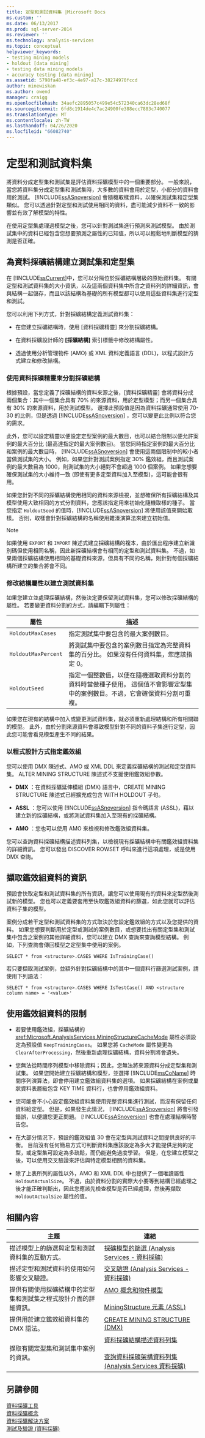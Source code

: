```yaml
---
title: 定型和測試資料集 |Microsoft Docs
ms.custom: ''
ms.date: 06/13/2017
ms.prod: sql-server-2014
ms.reviewer: ''
ms.technology: analysis-services
ms.topic: conceptual
helpviewer_keywords:
- testing mining models
- holdout [data mining]
- testing data mining models
- accuracy testing [data mining]
ms.assetid: 5798fa48-ef3c-4e97-a17c-38274970fccd
author: minewiskan
ms.author: owend
manager: craigg
ms.openlocfilehash: 34aefc2895057c499e54c572340ca63dc28ed68f
ms.sourcegitcommit: 6fd8c1914de4c7ac24900fe388ecc7883c740077
ms.translationtype: MT
ms.contentlocale: zh-TW
ms.lasthandoff: 04/26/2020
ms.locfileid: "66082740"
---
```

# <a name="training-and-testing-data-sets"></a>定型和測試資料集
  將資料分成定型集和測試集是評估資料採礦模型中的一個重要部分。 一般來說，當您將資料集分成定型集和測試集時，大多數的資料會用於定型，小部分的資料會用於測試。 [!INCLUDE[ssASnoversion](../../includes/ssasnoversion-md.md)] 會隨機取樣資料，以確保測試集和定型集類似。 您可以透過針對定型和測試使用相同的資料，盡可能減少資料不一致的影響並有效了解模型的特性。  
  
 在使用定型集處理過模型之後，您可以針對測試集進行預測來測試模型。 由於測試集中的資料已經包含您想要預測之屬性的已知值，所以可以輕鬆地判斷模型的猜測是否正確。  
  
## <a name="creating-test-and-training-sets-for-data-mining-structures"></a>為資料採礦結構建立測試集和定型集  
 在 [!INCLUDE[ssCurrent](../../includes/sscurrent-md.md)]中，您可以分隔位於採礦結構層級的原始資料集。 有關定型和測試資料集的大小資訊，以及這兩個資料集中所含之資料列的詳細資訊，會與結構一起儲存，而且以該結構為基礎的所有模型都可以使用這些資料集進行定型和測試。  
  
 您可以利用下列方式，針對採礦結構定義測試資料集：  
  
-   在您建立採礦結構時，使用 [資料採礦精靈] 來分割採礦結構。  
  
-   在資料採礦設計師的 **[採礦結構]** 索引標籤中修改結構屬性。  
  
-   透過使用分析管理物件 (AMO) 或 XML 資料定義語言 (DDL)，以程式設計方式建立和修改結構。  
  
### <a name="using-the-data-mining-wizard-to-divide-a-mining-structure"></a>使用資料採礦精靈來分割採礦結構  
 根據預設，當您定義了採礦結構的資料來源之後，[資料採礦精靈] 會將資料分成兩個集合：其中一個集合具有 70% 的來源資料，用於定型模型；而另一個集合具有 30% 的來源資料，用於測試模型。 選擇此預設值是因為資料採礦通常使用 70-30 的比例，但是透過 [!INCLUDE[ssASnoversion](../../includes/ssasnoversion-md.md)] ，您可以變更此比例以符合您的需求。  
  
 此外，您可以設定精靈以便設定定型案例的最大數目，也可以結合限制以便允許案例的最大百分比 (最高達指定的最大案例數目)。 當您同時指定案例的最大百分比和案例的最大數目時， [!INCLUDE[ssASnoversion](../../includes/ssasnoversion-md.md)] 會使用這兩個限制中的較小者當做測試集的大小。 例如，如果您針對測試案例指定 30% 鑑效組，而且測試案例的最大數目為 1000，則測試集的大小絕對不會超過 1000 個案例。 如果您想要確保測試集的大小維持一致 (即使有更多定型資料加入至模型)，這可能會很有用。  
  
 如果您針對不同的採礦結構使用相同的資料來源檢視，並想確保所有採礦結構及其模型使用大致相同的方式分割資料，您應該指定用來初始化隨機取樣的種子。 當您指定 `HoldoutSeed` 的值時，[!INCLUDE[ssASnoversion](../../includes/ssasnoversion-md.md)] 將使用該值來開始取樣。 否則，取樣會針對採礦結構的名稱使用雜湊演算法來建立初始值。  
  
> [!NOTE]  
>  如果使用 `EXPORT` 和 `IMPORT` 陳述式建立採礦結構的複本，由於匯出程序建立新識別碼但使用相同名稱，因此新採礦結構會有相同的定型和測試資料集。 不過，如果兩個採礦結構使用相同的基礎資料來源，但具有不同的名稱，則針對每個採礦結構所建立的集合將會不同。  
  
### <a name="modifying-structure-properties-to-create-a-test-data-set"></a>修改結構屬性以建立測試資料集  
 如果您建立並處理採礦結構，然後決定要保留測試資料集，您可以修改採礦結構的屬性。 若要變更資料分割的方式，請編輯下列屬性：  
  
|屬性|描述|  
|--------------|-----------------|  
|`HoldoutMaxCases`|指定測試集中要包含的最大案例數目。|  
|`HoldoutMaxPercent`|將測試集中要包含的案例數目指定為完整資料集的百分比。 如果沒有任何資料集，您應該指定 0。|  
|`HoldoutSeed`|指定一個整數值，以便在隨機選取資料分割的資料時當做種子使用。 這個值不會影響定型集中的案例數目。不過，它會確保資料分割可重複。|  
  
 如果您在現有的結構中加入或變更測試資料集，就必須重新處理結構和所有相關聯的模型。 此外，由於分割來源資料會導致模型針對不同的資料子集進行定型，因此您可能會看見模型產生不同的結果。  
  
### <a name="specifying-holdout-programmatically"></a>以程式設計方式指定鑑效組  
 您可以使用 DMX 陳述式、AMO 或 XML DDL 來定義採礦結構的測試和定型資料集。 ALTER MINING STRUCTURE 陳述式不支援使用鑑效組參數。  
  
-   **DMX** ：在資料採礦延伸模組 (DMX) 語言中，CREATE MINING STRUCTURE 陳述式已經擴充成包含 WITH HOLDOUT 子句。  
  
-   **ASSL** ：您可以使用 [!INCLUDE[ssASnoversion](../../includes/ssasnoversion-md.md)] 指令碼語言 (ASSL)，藉以建立新的採礦結構，或將測試資料集加入至現有的採礦結構。  
  
-   **AMO** ：您也可以使用 AMO 來檢視和修改鑑效組資料集。  
  
 您可以查詢資料採礦結構描述資料列集，以檢視現有採礦結構中有關鑑效組資料集的詳細資訊。 您可以發出 DISCOVER ROWSET 呼叫來進行這項處理，或是使用 DMX 查詢。  
  
## <a name="retrieving-information-about-holdout-data"></a>擷取鑑效組資料的資訊  
 預設會快取定型和測試資料集的所有資訊，讓您可以使用現有的資料來定型然後測試新的模型。 您也可以定義要套用至快取鑑效組資料的篩選，如此您就可以評估資料子集的模型。  
  
 案例分成若干定型和測試資料集的方式取決於您設定鑑效組的方式以及您提供的資料。 如果您想要判斷用於定型或測試的案例數目，或想要找出有關定型集和測試集中包含之案例的其他詳細資料，您可以建立 DMX 查詢來查詢模型結構。 例如，下列查詢會傳回模型之定型集中使用的案例。  
  
```  
SELECT * from <structure>.CASES WHERE IsTrainingCase()  
```  
  
 若只要擷取測試案例，並額外針對採礦結構中的其中一個資料行篩選測試案例，請使用下列語法：  
  
```  
SELECT * from <structure>.CASES WHERE IsTestCase() AND <structure column name> = '<value>'  
```  
  
## <a name="limitations-on-the-use-of-holdout-data"></a>使用鑑效組資料的限制  
  
-   若要使用鑑效組，採礦結構的 <xref:Microsoft.AnalysisServices.MiningStructureCacheMode> 屬性必須設定為預設值 `KeepTrainingCases`。 如果您將 `CacheMode` 屬性變更為 `ClearAfterProcessing`，然後重新處理採礦結構，資料分割將會遺失。  
  
-   您無法從時間序列模型中移除資料；因此，您無法將來源資料分成定型集和測試集。 如果您開始建立採礦結構和模型，並選擇 [!INCLUDE[msCoName](../../includes/msconame-md.md)] 時間序列演算法，即會停用建立鑑效組資料集的選項。 如果採礦結構在案例或巢狀資料表層級包含 KEY TIME 資料行，也會停用鑑效組資料。  
  
-   您可能會不小心設定鑑效組資料集使用完整資料集進行測試，而沒有保留任何資料給定型。 但是，如果發生此情況， [!INCLUDE[ssASnoversion](../../includes/ssasnoversion-md.md)] 將會引發錯誤，以便讓您更正問題。 [!INCLUDE[ssASnoversion](../../includes/ssasnoversion-md.md)] 也會在處理結構時警告您。  
  
-   在大部分情況下，預設的鑑效組值 30 會在定型與測試資料之間提供良好的平衡。 目前沒有任何簡易方式可判斷資料集應該設定為多大才能提供足夠的定型，或定型集可設定為多疏鬆，而仍能避免過度學習。 但是，在您建立模型之後，可以使用交叉驗證來評估與特定模型相關的資料集。  
  
-   除了上表所列的屬性以外，AMO 和 XML DDL 中也提供了一個唯讀屬性 `HoldoutActualSize`。 不過，由於資料分割的實際大小要等到結構已經處理之後才能正確判斷出，因此您應該先檢查模型是否已經處理，然後再擷取 `HoldoutActualSize` 屬性的值。  
  
## <a name="related-content"></a>相關內容  
  
|主題|連結|  
|------------|-----------|  
|描述模型上的篩選與定型和測試資料集的互動方式。|[採礦模型的篩選 &#40;Analysis Services - 資料採礦&#41;](mining-models-analysis-services-data-mining.md)|  
|描述定型和測試資料的使用如何影響交叉驗證。|[交叉驗證 &#40;Analysis Services - 資料採礦&#41;](cross-validation-analysis-services-data-mining.md)|  
|提供有關使用採礦結構中的定型集和測試集之程式設計介面的詳細資訊。|[AMO 概念和物件模型](https://docs.microsoft.com/bi-reference/amo/amo-concepts-and-object-model)<br /><br /> [MiningStructure 元素 &#40;ASSL&#41;](https://docs.microsoft.com/bi-reference/assl/objects/miningstructure-element-assl)|  
|提供用於建立鑑效組資料集的 DMX 語法。|[CREATE MINING STRUCTURE &#40;DMX&#41;](/sql/dmx/create-mining-structure-dmx)|  
|擷取有關定型集和測試集中案例的資訊。|[資料採礦結構描述資料列集](../../relational-databases/native-client-ole-db-rowsets/rowsets.md)<br /><br /> [查詢資料採礦架構資料列集 &#40;Analysis Services 資料採礦&#41;](data-mining-schema-rowsets-ssas.md)|  
  
## <a name="see-also"></a>另請參閱  
 [資料採礦工具](data-mining-tools.md)   
 [資料採礦概念](data-mining-concepts.md)   
 [資料採礦解決方案](data-mining-solutions.md)   
 [測試及驗證 &#40;資料採礦&#41;](testing-and-validation-data-mining.md)  
  
  
